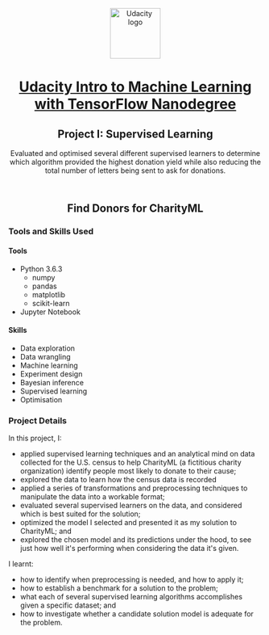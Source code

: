 <p align="center">
  <a href="https://www.udacity.com/">
    <img src='https://course_report_production.s3.amazonaws.com/rich/rich_files/rich_files/5511/s300/udacity-logo.png' alt="Udacity logo" width = 100px>
   </a>
</p>

<h1 align="center"><a href = "https://www.udacity.com/course/intro-to-machine-learning-with-tensorflow-nanodegree--nd230"> Udacity Intro to Machine Learning with TensorFlow Nanodegree </a></h1>
<h2 align="center">Project I: Supervised Learning<br></h2>
<p align="center">Evaluated and optimised several different supervised learners to determine which algorithm provided the highest donation yield while also reducing the total number of letters being sent to ask for donations.</p>
<h2 align="center"><br>Find Donors for CharityML<br></h2>


### Tools and Skills Used

#### Tools
- Python 3.6.3
  - numpy
  - pandas
  - matplotlib
  - scikit-learn
- Jupyter Notebook

#### Skills
- Data exploration
- Data wrangling
- Machine learning
- Experiment design
- Bayesian inference
- Supervised learning
- Optimisation

### Project Details

In this project, I: 
- applied supervised learning techniques and an analytical mind on data collected for the U.S. census to help CharityML (a fictitious charity organization) identify people most likely to donate to their cause;
- explored the data to learn how the census data is recorded
- applied a series of transformations and preprocessing techniques to manipulate the data into a workable format;
- evaluated several supervised learners on the data, and considered which is best suited for the solution;
- optimized the model I selected and presented it as my solution to CharityML; and
- explored the chosen model and its predictions under the hood, to see just how well it's performing when considering the data it's given.

I learnt:
- how to identify when preprocessing is needed, and how to apply it;
- how to establish a benchmark for a solution to the problem;
- what each of several supervised learning algorithms accomplishes given a specific dataset; and
- how to investigate whether a candidate solution model is adequate for the problem.
